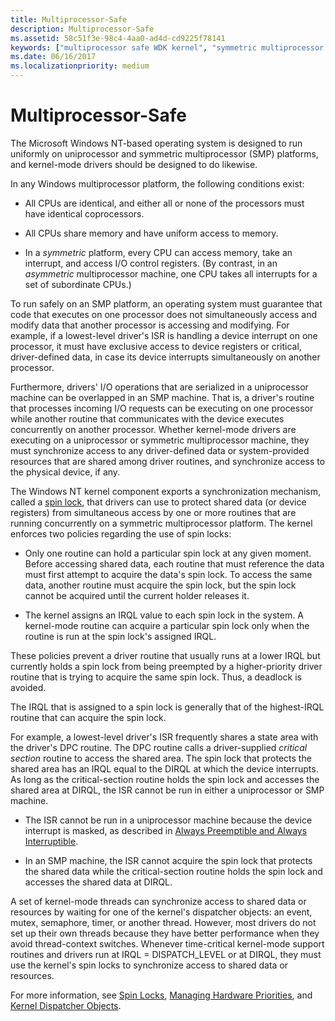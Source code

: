 ```yaml
---
title: Multiprocessor-Safe
description: Multiprocessor-Safe
ms.assetid: 58c51f3e-98c4-4aa0-ad4d-cd9225f78141
keywords: ["multiprocessor safe WDK kernel", "symmetric multiprocessor platforms WDK kernel", "SMP WDK kernel", "spin locks WDK kernel", "synchronization WDK kernel , multiprocessor safe", "symmetric platforms WDK kernel", "locking WDK kernel", "deadlocks WDK kernel", "critical section routines WDK kernel", "shared data protections WDK kernel", "dispatcher objects WDK kernel , multiprocessor safe", "kernel dispatcher objects WDK , multiprocessor safe"]
ms.date: 06/16/2017
ms.localizationpriority: medium
---
```


# Multiprocessor-Safe





The Microsoft Windows NT-based operating system is designed to run uniformly on uniprocessor and symmetric multiprocessor (SMP) platforms, and kernel-mode drivers should be designed to do likewise.

In any Windows multiprocessor platform, the following conditions exist:

-   All CPUs are identical, and either all or none of the processors must have identical coprocessors.

-   All CPUs share memory and have uniform access to memory.

-   In a *symmetric* platform, every CPU can access memory, take an interrupt, and access I/O control registers. (By contrast, in an *asymmetric* multiprocessor machine, one CPU takes all interrupts for a set of subordinate CPUs.)

To run safely on an SMP platform, an operating system must guarantee that code that executes on one processor does not simultaneously access and modify data that another processor is accessing and modifying. For example, if a lowest-level driver's ISR is handling a device interrupt on one processor, it must have exclusive access to device registers or critical, driver-defined data, in case its device interrupts simultaneously on another processor.

Furthermore, drivers' I/O operations that are serialized in a uniprocessor machine can be overlapped in an SMP machine. That is, a driver's routine that processes incoming I/O requests can be executing on one processor while another routine that communicates with the device executes concurrently on another processor. Whether kernel-mode drivers are executing on a uniprocessor or symmetric multiprocessor machine, they must synchronize access to any driver-defined data or system-provided resources that are shared among driver routines, and synchronize access to the physical device, if any.

The Windows NT kernel component exports a synchronization mechanism, called a [spin lock](spin-locks.md), that drivers can use to protect shared data (or device registers) from simultaneous access by one or more routines that are running concurrently on a symmetric multiprocessor platform. The kernel enforces two policies regarding the use of spin locks:

-   Only one routine can hold a particular spin lock at any given moment. Before accessing shared data, each routine that must reference the data must first attempt to acquire the data's spin lock. To access the same data, another routine must acquire the spin lock, but the spin lock cannot be acquired until the current holder releases it.

-   The kernel assigns an IRQL value to each spin lock in the system. A kernel-mode routine can acquire a particular spin lock only when the routine is run at the spin lock's assigned IRQL.

These policies prevent a driver routine that usually runs at a lower IRQL but currently holds a spin lock from being preempted by a higher-priority driver routine that is trying to acquire the same spin lock. Thus, a deadlock is avoided.

The IRQL that is assigned to a spin lock is generally that of the highest-IRQL routine that can acquire the spin lock.

For example, a lowest-level driver's ISR frequently shares a state area with the driver's DPC routine. The DPC routine calls a driver-supplied *critical section* routine to access the shared area. The spin lock that protects the shared area has an IRQL equal to the DIRQL at which the device interrupts. As long as the critical-section routine holds the spin lock and accesses the shared area at DIRQL, the ISR cannot be run in either a uniprocessor or SMP machine.

-   The ISR cannot be run in a uniprocessor machine because the device interrupt is masked, as described in [Always Preemptible and Always Interruptible](always-preemptible-and-always-interruptible.md).

-   In an SMP machine, the ISR cannot acquire the spin lock that protects the shared data while the critical-section routine holds the spin lock and accesses the shared data at DIRQL.

A set of kernel-mode threads can synchronize access to shared data or resources by waiting for one of the kernel's dispatcher objects: an event, mutex, semaphore, timer, or another thread. However, most drivers do not set up their own threads because they have better performance when they avoid thread-context switches. Whenever time-critical kernel-mode support routines and drivers run at IRQL = DISPATCH\_LEVEL or at DIRQL, they must use the kernel's spin locks to synchronize access to shared data or resources.

For more information, see [Spin Locks](spin-locks.md), [Managing Hardware Priorities](managing-hardware-priorities.md), and [Kernel Dispatcher Objects](kernel-dispatcher-objects.md).

 

 





